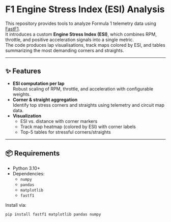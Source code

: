 # F1 Engine Stress Index (ESI) Analysis

This repository provides tools to analyze Formula 1 telemetry data using [FastF1](https://theoehrly.github.io/Fast-F1/).  
It introduces a custom **Engine Stress Index (ESI)**, which combines RPM, throttle, and positive acceleration signals into a single metric.  
The code produces lap visualisations, track maps colored by ESI, and tables summarizing the most demanding corners and straights.

---

## ✨ Features
- **ESI computation per lap**  
  Robust scaling of RPM, throttle, and acceleration with configurable weights.  
- **Corner & straight aggregation**  
  Identify top stress corners and straights using telemetry and circuit map data.  
- **Visualization**  
  - ESI vs. distance with corner markers  
  - Track map heatmap (colored by ESI) with corner labels  
  - Top-5 tables for stressful corners/straights  

---

## 📦 Requirements
- Python 3.10+
- Dependencies:
  - `numpy`
  - `pandas`
  - `matplotlib`
  - `fastf1`

Install via:
```bash
pip install fastf1 matplotlib pandas numpy
```
